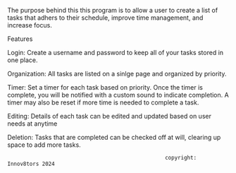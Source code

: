 The purpose behind this this program is to allow a user to create a list of tasks that adhers to their schedule, improve time management, and increase focus.


Features

Login: Create a username and password to keep all of your tasks stored in one place.

Organization: All tasks are listed on a sinlge page and organized by priority.

Timer: Set a timer for each task based on priority. Once the timer is complete, you will be notified with a custom sound to indicate completion. A timer may also be reset if more time is needed to complete a task.

Editing: Details of each task can be edited and updated based on user needs at anytime

Deletion: Tasks that are completed can be checked off at will, clearing up space to add more tasks. 







                                                      copyright: Innov8tors 2024
